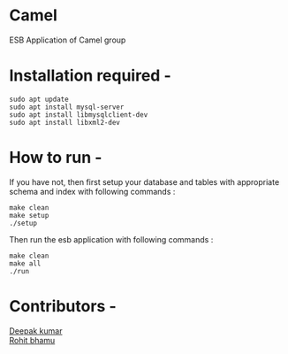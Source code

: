 # Camel
ESB Application of Camel group

# Installation required -
    sudo apt update
    sudo apt install mysql-server
    sudo apt install libmysqlclient-dev
    sudo apt install libxml2-dev

<!-- Also make sure you have mysql installed in your system. <br /> -->

# How to run -
If you have not, then first setup your database and tables with appropriate schema and index with following commands :
    
    make clean
    make setup
    ./setup

Then run the esb application with following commands :

    make clean
    make all
    ./run

# Contributors -
[Deepak kumar](https://github.com/deepakjnv880)  
[Rohit bhamu](https://github.com/rohitbhamu)  

